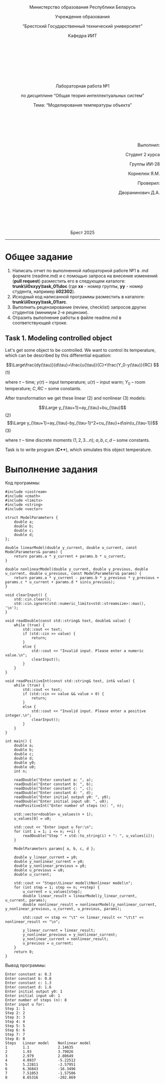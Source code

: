 <p align="center"> Министерство образования Республики Беларусь</p>
<p align="center">Учреждение образования</p>
<p align="center">“Брестский Государственный технический университет”</p>
<p align="center">Кафедра ИИТ</p>
<br><br><br><br><br><br><br>
<p align="center">Лабораторная работа №1</p>
<p align="center">по дисциплине “Общая теория интеллектуальных систем”</p>
<p align="center">Тема: “Моделирования температуры объекта”</p>
<br><br><br><br><br>
<p align="right">Выполнил:</p>
<p align="right">Студент 2 курса</p>
<p align="right">Группы ИИ-28</p>
<p align="right">Корнелюк Я.М.</p>
<p align="right">Проверил:</p>
<p align="right">Дворанинович Д.А.</p>
<br><br><br><br><br>
<p align="center">Брест 2025</p>


<hr>


# Общее задание #
1. Написать отчет по выполненной лабораторной работе №1 в .md формате (readme.md) и с помощью запроса на внесение изменений (**pull request**) разместить его в следующем каталоге: **trunk\ii0xxyy\task_01\doc** (где **xx** - номер группы, **yy** - номер студента, например **ii02302**).
2. Исходный код написанной программы разместить в каталоге: **trunk\ii0xxyy\task_01\src**.
3. Выполнить рецензирование (review, checklist) запросов других студентов (минимум 2-е рецензии).
4. Отразить выполнение работы в файле readme.md в соответствующей строке.

## Task 1. Modeling controlled object ##
Let's get some object to be controlled. We want to control its temperature, which can be described by this differential equation:

$$\Large\frac{dy(\tau)}{d\tau}=\frac{u(\tau)}{C}+\frac{Y_0-y(\tau)}{RC} $$ (1)

where $\tau$ – time; $y(\tau)$ – input temperature; $u(\tau)$ – input warm; $Y_0$ – room temperature; $C,RC$ – some constants.

After transformation we get these linear (2) and nonlinear (3) models:

$$\Large y_{\tau+1}=ay_{\tau}+bu_{\tau}$$ (2)
$$\Large y_{\tau+1}=ay_{\tau}-by_{\tau-1}^2+cu_{\tau}+d\sin(u_{\tau-1})$$ (3)

where $\tau$ – time discrete moments ($1,2,3{\dots}n$); $a,b,c,d$ – some constants.

Task is to write program (**С++**), which simulates this object temperature.

# Выполнение задания #
Код программы:
```
#include <iostream>
#include <cmath>
#include <limits>
#include <string>
#include <vector>

struct ModelParameters {
    double a;
    double b;
    double c;
    double d;
};

double linearModel(double y_current, double u_current, const ModelParameters& params) {
    return params.a * y_current + params.b * u_current;
}

double nonlinearModel(double y_current, double y_previous, double u_current, double u_previous, const ModelParameters& params) {
    return params.a * y_current - params.b * y_previous * y_previous + params.c * u_current + params.d * sin(u_previous);
}

void clearInput() {
    std::cin.clear();
    std::cin.ignore(std::numeric_limits<std::streamsize>::max(), '\n');
}

void readDouble(const std::string& text, double& value) {
    while (true) {
        std::cout << text;
        if (std::cin >> value) {
            return;
        }
        else {
            std::cout << "Invalid input. Please enter a numeric value.\n";
            clearInput();
        }
    }
}

void readPositiveInt(const std::string& text, int& value) {
    while (true) {
        std::cout << text;
        if (std::cin >> value && value > 0) {
            return;
        }
        else {
            std::cout << "Invalid input. Please enter a positive integer.\n";
            clearInput();
        }
    }
}

int main() {
    double a;
    double b;
    double c;
    double d;
    double y0;
    double u0;
    int n;

    readDouble("Enter constant a: ", a);
    readDouble("Enter constant b: ", b);
    readDouble("Enter constant c: ", c);
    readDouble("Enter constant d: ", d);
    readDouble("Enter initial output y0: ", y0);
    readDouble("Enter initial input u0: ", u0);
    readPositiveInt("Enter number of steps (n): ", n);

    std::vector<double> u_values(n + 1); 
    u_values[0] = u0;

    std::cout << "Enter input u for:\n";
    for (int i = 1; i <= n; ++i) {
        readDouble("Step " + std::to_string(i) + ": ", u_values[i]);
    }

    ModelParameters params{ a, b, c, d };

    double y_linear_current = y0;
    double y_nonlinear_current = y0;
    double y_nonlinear_previous = y0;
    double u_previous = u0;
    double u_current;

    std::cout << "Steps\tLinear model\tNonlinear model\n";
    for (int step = 1; step <= n; ++step) {
        u_current = u_values[step];
        double linear_result = linearModel(y_linear_current, u_current, params);
        double nonlinear_result = nonlinearModel(y_nonlinear_current, y_nonlinear_previous, u_current, u_previous, params);

        std::cout << step << "\t" << linear_result << "\t\t" << nonlinear_result << "\n";

        y_linear_current = linear_result;
        y_nonlinear_previous = y_nonlinear_current;
        y_nonlinear_current = nonlinear_result;
        u_previous = u_current;
    }
    return 0;
}
```
Вывод программы:
```
Enter constant a: 0.3
Enter constant b: 0.8
Enter constant c: 1.3
Enter constant d: 1.6
Enter initial output y0: 1
Enter initial input u0: 1
Enter number of steps (n): 8
Enter input u for:
Step 1: 1
Step 2: 2
Step 3: 3
Step 4: 4
Step 5: 5
Step 6: 6
Step 7: 7
Step 8: 8
Steps   Linear model    Nonlinear model
1       1.1             2.14635
2       1.93            3.79026
3       2.979           2.80649
4       4.0937          -5.22512
5       5.22811         -2.57951
6       6.36843         -16.3496
7       7.51053         -1.57506
8       8.65316         -202.869
```
